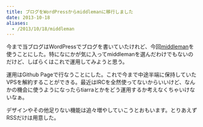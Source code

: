 ```yaml
---
title: ブログをWordPressからmiddlemanに移行しました
date: 2013-10-18
aliases:
  - /2013/10/18/middleman
---
```


今まで当ブログはWordPressでブログを書いていたけれど、今回[middleman](http://middlemanapp.com/)を使うことにした。特になにかが気に入ってmiddlemanを選んだわけでもないのだけど、しばらくはこれで運用してみようと思う。

運用はGithub Pageで行なうことにした。これで今まで中途半端に保持していたVPSを解約することができる。最近はIRCを全然使ってないからいいけど、なんかの機会に使うようになったらtiarraとかをどう運用するか考えなくちゃいけないなぁ。

デザインやその他足りない機能は追々増やしていこうとおもいます。とりあえずRSSだけは用意した。

